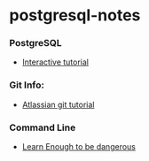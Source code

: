 # postgresql-notes

### PostgreSQL 

* [Interactive tutorial](http://www.postgresql.org/docs/9.5/interactive)

### Git Info:

* [Atlassian git tutorial](https://www.atlassian.com/git/tutorials/what-is-version-control)

### Command Line

* [Learn Enough to be dangerous](https://www.learnenough.com/command-line-tutorial)
